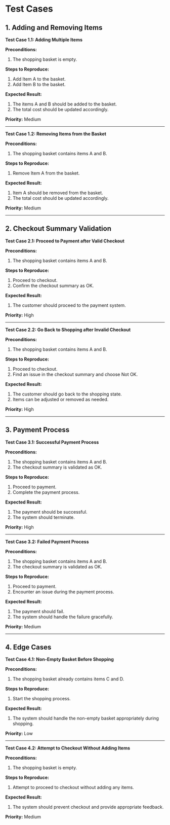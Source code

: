 # Test Cases

## 1. Adding and Removing Items

**Test Case 1.1: Adding Multiple Items**

**Preconditions:**
1. The shopping basket is empty.

**Steps to Reproduce:**
1. Add Item A to the basket.
2. Add Item B to the basket.

**Expected Result:**
1. The items A and B should be added to the basket.
2. The total cost should be updated accordingly.

**Priority:** Medium

---

**Test Case 1.2: Removing Items from the Basket**

**Preconditions:**
1. The shopping basket contains items A and B.

**Steps to Reproduce:**
1. Remove Item A from the basket.

**Expected Result:**
1. Item A should be removed from the basket.
2. The total cost should be updated accordingly.

**Priority:** Medium

---

## 2. Checkout Summary Validation

**Test Case 2.1: Proceed to Payment after Valid Checkout**

**Preconditions:**
1. The shopping basket contains items A and B.

**Steps to Reproduce:**
1. Proceed to checkout.
2. Confirm the checkout summary as OK.

**Expected Result:**
1. The customer should proceed to the payment system.

**Priority:** High

---

**Test Case 2.2: Go Back to Shopping after Invalid Checkout**

**Preconditions:**
1. The shopping basket contains items A and B.

**Steps to Reproduce:**
1. Proceed to checkout.
2. Find an issue in the checkout summary and choose Not OK.

**Expected Result:**
1. The customer should go back to the shopping state.
2. Items can be adjusted or removed as needed.

**Priority:** High

---

## 3. Payment Process

**Test Case 3.1: Successful Payment Process**

**Preconditions:**
1. The shopping basket contains items A and B.
2. The checkout summary is validated as OK.

**Steps to Reproduce:**
1. Proceed to payment.
2. Complete the payment process.

**Expected Result:**
1. The payment should be successful.
2. The system should terminate.

**Priority:** High

---

**Test Case 3.2: Failed Payment Process**

**Preconditions:**
1. The shopping basket contains items A and B.
2. The checkout summary is validated as OK.

**Steps to Reproduce:**
1. Proceed to payment.
2. Encounter an issue during the payment process.

**Expected Result:**
1. The payment should fail.
2. The system should handle the failure gracefully.

**Priority:** Medium

---

## 4. Edge Cases

**Test Case 4.1: Non-Empty Basket Before Shopping**

**Preconditions:**
1. The shopping basket already contains items C and D.

**Steps to Reproduce:**
1. Start the shopping process.

**Expected Result:**
1. The system should handle the non-empty basket appropriately during shopping.

**Priority:** Low

---

**Test Case 4.2: Attempt to Checkout Without Adding Items**

**Preconditions:**
1. The shopping basket is empty.

**Steps to Reproduce:**
1. Attempt to proceed to checkout without adding any items.

**Expected Result:**
1. The system should prevent checkout and provide appropriate feedback.

**Priority:** Medium